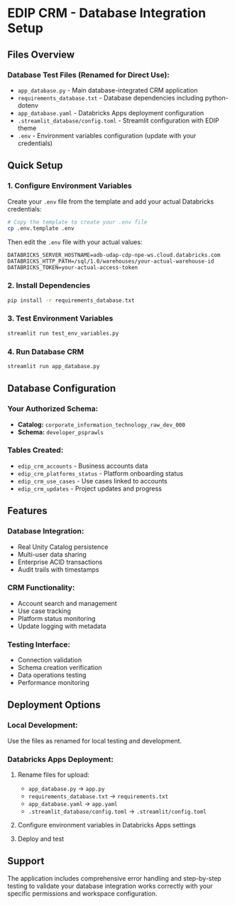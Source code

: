 # EDIP CRM - Database Integration Setup

## Files Overview

### Database Test Files (Renamed for Direct Use):
- `app_database.py` - Main database-integrated CRM application
- `requirements_database.txt` - Database dependencies including python-dotenv
- `app_database.yaml` - Databricks Apps deployment configuration
- `.streamlit_database/config.toml` - Streamlit configuration with EDIP theme
- `.env` - Environment variables configuration (update with your credentials)

## Quick Setup

### 1. Configure Environment Variables
Create your `.env` file from the template and add your actual Databricks credentials:

```bash
# Copy the template to create your .env file
cp .env.template .env
```

Then edit the `.env` file with your actual values:

```env
DATABRICKS_SERVER_HOSTNAME=adb-udap-cdp-npe-ws.cloud.databricks.com
DATABRICKS_HTTP_PATH=/sql/1.0/warehouses/your-actual-warehouse-id
DATABRICKS_TOKEN=your-actual-access-token
```

### 2. Install Dependencies
```bash
pip install -r requirements_database.txt
```

### 3. Test Environment Variables
```bash
streamlit run test_env_variables.py
```

### 4. Run Database CRM
```bash
streamlit run app_database.py
```

## Database Configuration

### Your Authorized Schema:
- **Catalog:** `corporate_information_technology_raw_dev_000`
- **Schema:** `developer_psprawls`

### Tables Created:
- `edip_crm_accounts` - Business accounts data
- `edip_crm_platforms_status` - Platform onboarding status
- `edip_crm_use_cases` - Use cases linked to accounts
- `edip_crm_updates` - Project updates and progress

## Features

### Database Integration:
- Real Unity Catalog persistence
- Multi-user data sharing
- Enterprise ACID transactions
- Audit trails with timestamps

### CRM Functionality:
- Account search and management
- Use case tracking
- Platform status monitoring
- Update logging with metadata

### Testing Interface:
- Connection validation
- Schema creation verification
- Data operations testing
- Performance monitoring

## Deployment Options

### Local Development:
Use the files as renamed for local testing and development.

### Databricks Apps Deployment:
1. Rename files for upload:
   - `app_database.py` → `app.py`
   - `requirements_database.txt` → `requirements.txt`
   - `app_database.yaml` → `app.yaml`
   - `.streamlit_database/config.toml` → `.streamlit/config.toml`

2. Configure environment variables in Databricks Apps settings

3. Deploy and test

## Support

The application includes comprehensive error handling and step-by-step testing to validate your database integration works correctly with your specific permissions and workspace configuration.